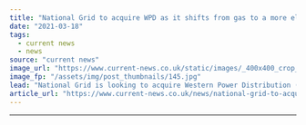 ```yaml
---
title: "National Grid to acquire WPD as it shifts from gas to a more electrified asset base"
date: "2021-03-18"
tags: 
  - current news
  - news
source: "current news"
image_url: "https://www.current-news.co.uk/static/images/_400x400_crop_center-center/Control-Centre-wide-shot-Credit-National-Grid.jpg"
image_fp: "/assets/img/post_thumbnails/145.jpg"
lead: "​National Grid is looking to acquire Western Power Distribution (WPD) as part of a strategic transformation that will see the company's assets more focused on electricity transmission and distribution."
article_url: "https://www.current-news.co.uk/news/national-grid-to-acquire-wpd-as-it-shifts-from-gas-to-a-more-electrified-asset-base?utm_source=rss-feeds&utm_medium=rss&utm_campaign=rss"
---
```


---
